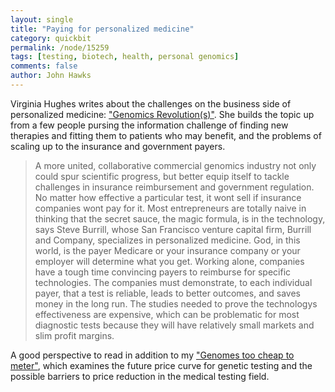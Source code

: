 ```yaml
---
layout: single 
title: "Paying for personalized medicine" 
category: quickbit
permalink: /node/15259
tags: [testing, biotech, health, personal genomics] 
comments: false 
author: John Hawks 
---
```


Virginia Hughes writes about the challenges on the business side of personalized medicine: <a href="http://carey.jhu.edu/one/2010/fall/genomics-revolutions/">"Genomics Revolution(s)"</a>. She builds the topic up from a few people pursing the information challenge of finding new therapies and fitting them to patients who may benefit, and the problems of scaling up to the insurance and government payers. 

<blockquote>A more united, collaborative commercial genomics industry not only could spur scientific progress, but better equip itself to tackle challenges in insurance reimbursement and government regulation. No matter how effective a particular test, it wont sell if insurance companies wont pay for it. Most entrepreneurs are totally naive in thinking that the secret sauce, the magic formula, is in the technology, says Steve Burrill, whose San Francisco venture capital firm, Burrill and Company, specializes in personalized medicine. God, in this world, is the payer Medicare or your insurance company or your employer will determine what you get. Working alone, companies have a tough time convincing payers to reimburse for specific technologies. The companies must demonstrate, to each individual payer, that a test is reliable, leads to better outcomes, and saves money in the long run. The studies needed to prove the technologys effectiveness are expensive, which can be problematic for most diagnostic tests because they will have relatively small markets and slim profit margins.</blockquote>

A good perspective to read in addition to my <a href="http://johnhawks.net/weblog/topics/biotech/whole-genome/sequencing-1000-dollar-genomes-2011.html">"Genomes too cheap to meter"</a>, which examines the future price curve for genetic testing and the possible barriers to price reduction in the medical testing field. 


